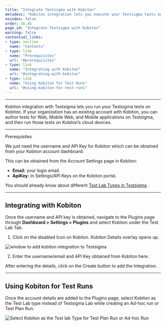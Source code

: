 ```yaml
---
title: "Integrate Testsigma with Kobiton"
metadesc: "Kobiton integration lets you execute your Testsigma tests on BrowserStack. Learn how to integrate the Kobiton Test Execution Platform with Testsigma"
noindex: false
order: 16.45
page_id: "Integrate Testsigma with Kobiton"
warning: false
contextual_links:
- type: section
  name: "Contents"
- type: link
  name: "Prerequisites"
  url: "#prerequisites"
- type: link
  name: "Integrating with Kobiton"
  url: "#integrating-with-kobiton"
- type: link
  name: "Using Kobiton for Test Runs"
  url: "#using-kobiton-for-test-runs"
---
```


---

Kobiton integration with Testsigma lets you run your Testsigma tests on Kobiton.
If your organization has an existing account with Kobiton, you can author tests for Web, Mobile Web, and Mobile applications on Testsigma, and then run those tests on Kobiton’s cloud devices.

---
<p id="prerequisites">Prerequisites</p>

We just need the username and API Key for Kobiton which can be obtained from your Kobiton account dashboard.

This can be obtained from the Account Settings page in Kobiton:
  * **Email:** your login email.
  * **ApiKey:** In Settings/API Keys on the Kobiton portal.

You should already know about different [Test Lab Types in Testsigma](https://testsigma.com/docs/test-management/test-plans/supported-test-lab-types/) .

---
## **Integrating with Kobiton**


Once the username and API key is obtained, navigate to the Plugins page through **Dashboard > Settings > Plugins** and select Kobiton under the Test Lab Tab.

  1. Click on the disabled Icon on Kobiton. Kobiton Details overlay opens up.

  ![window to add kobiton integration to Testsigma](https://docs.testsigma.com/images/kobiton/add-kobiton-integration.png)

  2. Enter the username/email and API Key obtained from Kobiton here.

After entering the details, click on the Create button to add the Integration.

---
## **Using Kobiton for Test Runs**

Once the account details are added to the Plugins page, select Kobiton as the Test Lab type instead of Testsigma Lab while creating an Ad-hoc run or Test Plan Run.

![Select Kobiton as the Test lab Type for Test Plan Run or Ad-hoc Run](https://docs.testsigma.com/images/kobiton/select-test-lab-kobiton.png)

